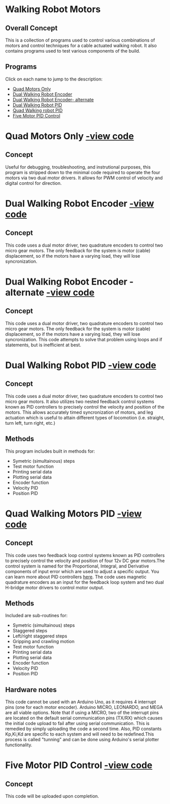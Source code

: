# Walking Robot Motors
## Overall Concept
This is a collection of programs used to control various combinations of motors and control techniques for a cable actuated walking robot. It also contains programs used to test various components of the build.
## Programs
Click on each name to jump to the description:

- [Quad Motors Only](#quad-motors-only)
- [Dual Walking Robot Encoder](#dual-encoder)
- [Dual Walking Robot Encoder- alternate](#dual-encoder-alt)
- [Dual Walking Robot PID](#dual-pid)
- [Quad Walking robot PID](#quad-pid)
- [Five Motor PID Control](#five-pid)

# Quad Motors Only <a name="quad-motors-only"></a>  [-view code](https://github.com/bztighe/Arduino-Code/blob/master/Tighe/walking%20robot/QuadMotorsOnly/QuadMotorsOnly.ino)

## Concept
Useful for debugging, troubleshooting, and instrutional purposes, this program is stripped down to the minimal code required to operate the four motors via two dual motor drivers. It allows for PWM control of velocity and digital control for direction. 

# Dual Walking Robot Encoder <a name="dual-encoder"></a>  [-view code](https://github.com/bztighe/Arduino-Code/blob/master/Tighe/walking%20robot/walkingRobotMotors.ino)
## Concept
This code uses a dual motor driver, two quadrature encoders to control two micro gear motors. The only feedback for the system is motor (cable) displacement, so if the motors have a varying load, they will lose syncronization. 

# Dual Walking Robot Encoder - alternate <a name="dual-encoder-alt"></a> [-view code](https://github.com/bztighe/Arduino-Code/blob/master/Tighe/walking%20robot/walkingRobotMotors2.ino)
## Concept
This code uses a dual motor driver, two quadrature encoders to control two micro gear motors. The only feedback for the system is motor (cable) displacement, so if the motors have a varying load, they will lose syncronization. This code attempts to solve that problem using loops and if statements, but is inefficient at best.

# Dual Walking Robot PID <a name="dual-pid"></a> [-view code](https://github.com/bztighe/Arduino-Code/blob/master/Tighe/walking%20robot/walkingRobotMotors2.4J_PIDSpeed_Position_control.ino)
## Concept
This code uses a dual motor driver, two quadrature encoders to control two micro gear motors. It also utilizes two nested feedback control systems known as PID controllers to precisely control the velocity and position of the motors. This allows accurately timed syncronization of motors, and leg actuation which is useful to attain different types of locomotion (i.e. straight, turn left, turn right, etc.)

## Methods
This program includes built in methods for:
- Symetric (simultainous) steps
- Test motor function
- Printing serial data
- Plotting serial data
- Encoder function
- Velocity PID
- Position PID

# Quad Walking Motors PID <a name="quad-pid"></a> [-view code](https://github.com/bztighe/Arduino-Code/blob/master/Tighe/walking%20robot/QUADwalkingRobotMotors2.5J_PIDSpeed_Position_control.ino)
## Concept
This code uses two feedback loop control systems known as PID controllers to precisely control the velocity and position of four 12v DC gear motors.The control system is named for the Proportional, Integral, and Derivative components of input error which are used to adjust a specific output. You can learn more about PID controllers [here](https://en.wikipedia.org/wiki/PID_controller "wikipedia link"). The code uses magnetic quadrature encoders as an input for the feedback loop system and two dual H-bridge motor drivers to control motor output. 

## Methods
Included are sub-routines for:
- Symetric (simultainous) steps
- Staggered steps
- Left/right staggered steps
- Gripping and crawling motion
- Test motor function
- Printing serial data
- Plotting serial data
- Encoder function
- Velocity PID
- Position PID

## Hardware notes
This code cannot be used with an Arduino Uno, as it requires 4 interrupt pins (one for each motor encoder). Arduino MICRO, LEONARDO, and MEGA are all viable options. Note that if using a MICRO, two of the interrupt pins are located on the default serial communication pins (TX/RX) which causes the initial code upload to fail after using serial communication. This is remedied by simply uploading the code a second time. Also, PID constants Kp,Ki,Kd are specific to each system and will need to be redefined.This process is called "tunning" and can be done using Arduino's serial plotter functionality. 

# Five Motor PID Control <a name="five-pid"></a> [-view code]()
## Concept
This code will be uploaded upon completion.
